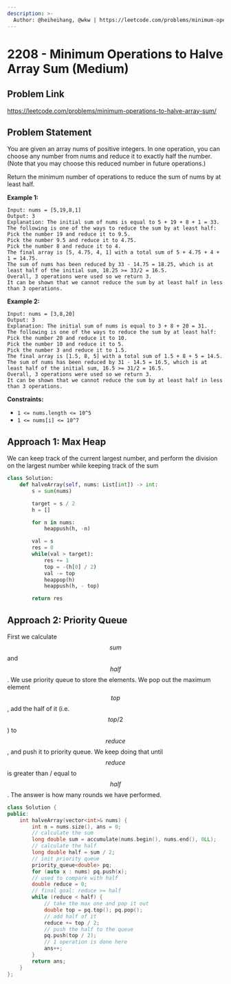 ```yaml
---
description: >-
  Author: @heiheihang, @wkw | https://leetcode.com/problems/minimum-operations-to-halve-array-sum/
---
```


# 2208 - Minimum Operations to Halve Array Sum (Medium)

## Problem Link

https://leetcode.com/problems/minimum-operations-to-halve-array-sum/

## Problem Statement

You are given an array nums of positive integers. In one operation, you can choose any number from nums and reduce it to exactly half the number. (Note that you may choose this reduced number in future operations.)

Return the minimum number of operations to reduce the sum of nums by at least half.

**Example 1:**

```
Input: nums = [5,19,8,1]
Output: 3
Explanation: The initial sum of nums is equal to 5 + 19 + 8 + 1 = 33.
The following is one of the ways to reduce the sum by at least half:
Pick the number 19 and reduce it to 9.5.
Pick the number 9.5 and reduce it to 4.75.
Pick the number 8 and reduce it to 4.
The final array is [5, 4.75, 4, 1] with a total sum of 5 + 4.75 + 4 + 1 = 14.75.
The sum of nums has been reduced by 33 - 14.75 = 18.25, which is at least half of the initial sum, 18.25 >= 33/2 = 16.5.
Overall, 3 operations were used so we return 3.
It can be shown that we cannot reduce the sum by at least half in less than 3 operations.
```

**Example 2:**

```
Input: nums = [3,8,20]
Output: 3
Explanation: The initial sum of nums is equal to 3 + 8 + 20 = 31.
The following is one of the ways to reduce the sum by at least half:
Pick the number 20 and reduce it to 10.
Pick the number 10 and reduce it to 5.
Pick the number 3 and reduce it to 1.5.
The final array is [1.5, 8, 5] with a total sum of 1.5 + 8 + 5 = 14.5.
The sum of nums has been reduced by 31 - 14.5 = 16.5, which is at least half of the initial sum, 16.5 >= 31/2 = 16.5.
Overall, 3 operations were used so we return 3.
It can be shown that we cannot reduce the sum by at least half in less than 3 operations.
```

**Constraints:**

- `1 <= nums.length <= 10^5`
- `1 <= nums[i] <= 10^7`

## Approach 1: Max Heap

We can keep track of the current largest number, and perform the division on the largest number while keeping track of the sum

<SolutionAuthor name="@heiheihang"/>

```py
class Solution:
    def halveArray(self, nums: List[int]) -> int:
        s = sum(nums)

        target = s / 2
        h = []

        for n in nums:
            heappush(h, -n)

        val = s
        res = 0
        while(val > target):
            res += 1
            top = -(h[0] / 2)
            val -= top
            heappop(h)
            heappush(h, - top)

        return res
```

## Approach 2: Priority Queue

First we calculate $$sum$$ and $$half$$. We use priority queue to store the elements. We pop out the maximum element $$top$$, add the half of it (i.e. $$top / 2$$) to $$reduce$$, and push it to priority queue. We keep doing that until $$reduce$$ is greater than / equal to $$half$$. The answer is how many rounds we have performed.

<SolutionAuthor name="@wkw"/>

```cpp
class Solution {
public:
    int halveArray(vector<int>& nums) {
        int n = nums.size(), ans = 0;
        // calculate the sum
        long double sum = accumulate(nums.begin(), nums.end(), 0LL);
        // calculate the half
        long double half = sum / 2;
        // init priority queue
        priority_queue<double> pq;
        for (auto x : nums) pq.push(x);
        // used to compare with half
        double reduce = 0;
        // final goal: reduce >= half
        while (reduce < half) {
            // take the max one and pop it out
            double top = pq.top(); pq.pop();
            // add half of it
            reduce += top / 2;
            // push the half to the queue
            pq.push(top / 2);
            // 1 operation is done here
            ans++;
        }
        return ans;
    }
};
```
